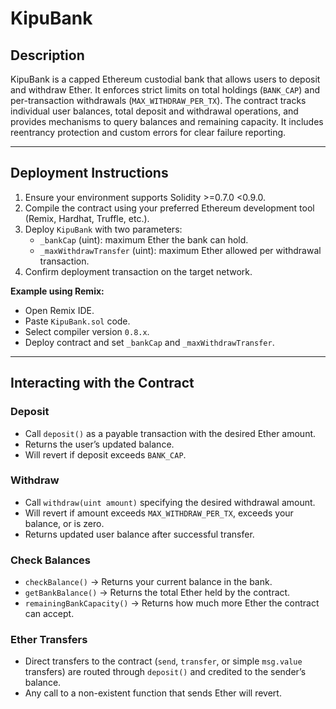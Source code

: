 # KipuBank

## Description

KipuBank is a capped Ethereum custodial bank that allows users to deposit and withdraw Ether. It enforces strict limits on total holdings (`BANK_CAP`) and per-transaction withdrawals (`MAX_WITHDRAW_PER_TX`). The contract tracks individual user balances, total deposit and withdrawal operations, and provides mechanisms to query balances and remaining capacity. It includes reentrancy protection and custom errors for clear failure reporting.

---

## Deployment Instructions

1. Ensure your environment supports Solidity >=0.7.0 <0.9.0.
2. Compile the contract using your preferred Ethereum development tool (Remix, Hardhat, Truffle, etc.).
3. Deploy `KipuBank` with two parameters:
   - `_bankCap` (uint): maximum Ether the bank can hold.
   - `_maxWithdrawTransfer` (uint): maximum Ether allowed per withdrawal transaction.
4. Confirm deployment transaction on the target network.

**Example using Remix:**

- Open Remix IDE.
- Paste `KipuBank.sol` code.
- Select compiler version `0.8.x`.
- Deploy contract and set `_bankCap` and `_maxWithdrawTransfer`.

---

## Interacting with the Contract

### Deposit

- Call `deposit()` as a payable transaction with the desired Ether amount.
- Returns the user’s updated balance.
- Will revert if deposit exceeds `BANK_CAP`.

### Withdraw

- Call `withdraw(uint amount)` specifying the desired withdrawal amount.
- Will revert if amount exceeds `MAX_WITHDRAW_PER_TX`, exceeds your balance, or is zero.
- Returns updated user balance after successful transfer.

### Check Balances

- `checkBalance()` → Returns your current balance in the bank.
- `getBankBalance()` → Returns the total Ether held by the contract.
- `remainingBankCapacity()` → Returns how much more Ether the contract can accept.

### Ether Transfers

- Direct transfers to the contract (`send`, `transfer`, or simple `msg.value` transfers) are routed through `deposit()` and credited to the sender’s balance.
- Any call to a non-existent function that sends Ether will revert.
